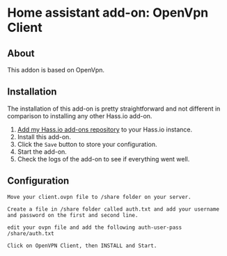 











# Home assistant add-on: OpenVpn Client


## About

This addon is based on OpenVpn.

## Installation

The installation of this add-on is pretty straightforward and not different in
comparison to installing any other Hass.io add-on.

1. [Add my Hass.io add-ons repository][repository] to your Hass.io instance.
1. Install this add-on.
1. Click the `Save` button to store your configuration.
1. Start the add-on.
1. Check the logs of the add-on to see if everything went well.


## Configuration

```
Move your client.ovpn file to /share folder on your server.

Create a file in /share folder called auth.txt and add your username and password on the first and second line.

edit your ovpn file and add the following auth-user-pass /share/auth.txt

Click on OpenVPN Client, then INSTALL and Start.
```



[repository]: https://github.com/ChristoffBo/homeassistant/
